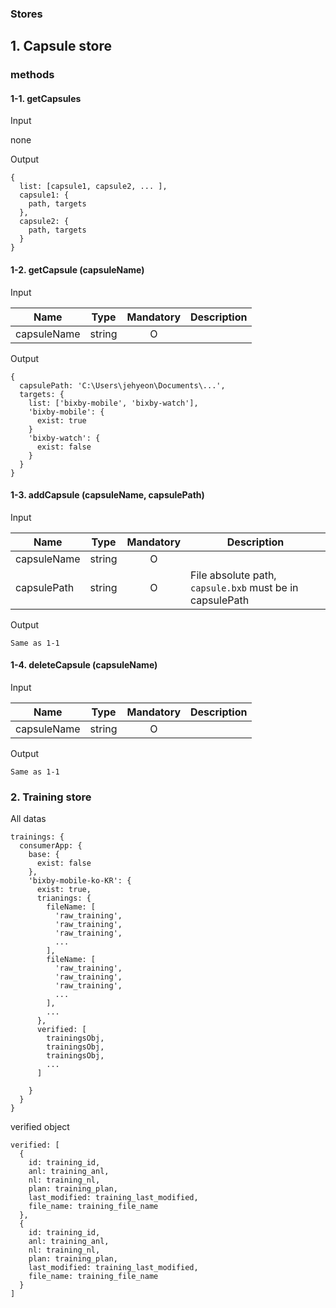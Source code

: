 ### Stores

## 1. Capsule store
### methods
#### 1-1. getCapsules
Input

none

Output
```
{
  list: [capsule1, capsule2, ... ],
  capsule1: {
    path, targets
  },
  capsule2: {
    path, targets
  }
}
```

#### 1-2. getCapsule (capsuleName)
Input

| Name | Type | Mandatory | Description |
| ---- | ---- | :-------: | ----------- |
| capsuleName | string | O | |

Output
```
{
  capsulePath: 'C:\Users\jehyeon\Documents\...',
  targets: {
    list: ['bixby-mobile', 'bixby-watch'],
    'bixby-mobile': {
      exist: true
    }
    'bixby-watch': {
      exist: false
    }
  }
}
```

#### 1-3. addCapsule (capsuleName, capsulePath)
Input

| Name | Type | Mandatory | Description |
| ---- | ---- | :-------: | ----------- |
| capsuleName | string | O | |
| capsulePath | string | O | File absolute path, `capsule.bxb` must be in capsulePath |


Output
```
Same as 1-1
```

#### 1-4. deleteCapsule (capsuleName)
Input

| Name | Type | Mandatory | Description |
| ---- | ---- | :-------: | ----------- |
| capsuleName | string | O | |

Output
```
Same as 1-1
```

### 2. Training store
All datas
```
trainings: {
  consumerApp: {
    base: {
      exist: false
    },
    'bixby-mobile-ko-KR': {
      exist: true,
      trianings: {
        fileName: [
          'raw_training',
          'raw_training',
          'raw_training',
          ...
        ],
        fileName: [
          'raw_training',
          'raw_training',
          'raw_training',
          ...
        ],
        ...
      },
      verified: [
        trainingsObj,
        trainingsObj,
        trainingsObj,
        ...
      ]

    }
  }
}
```
verified object
```
verified: [
  {
    id: training_id,
    anl: training_anl,
    nl: training_nl,
    plan: training_plan,
    last_modified: training_last_modified,
    file_name: training_file_name
  },
  {
    id: training_id,
    anl: training_anl,
    nl: training_nl,
    plan: training_plan,
    last_modified: training_last_modified,
    file_name: training_file_name
  }
]
```